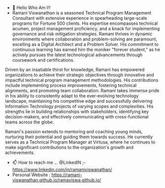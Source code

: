 - 👋 Hello Who Am I!!
- Ramani Viswanathan is a seasoned Technical Program Management Consultant with extensive experience in spearheading large-scale programs for Fortune 500 clients. His expertise encompasses technical acumen, project management proficiency, and a knack for implementing governance and risk mitigation strategies. Ramani thrives in dynamic environments where collaboration and problem-solving are paramount, excelling as a Digital Architect and a Problem Solver. His commitment to continuous learning has earned him the moniker "forever student," as he actively pursues the latest technological advancements through coursework and certifications.

Driven by an insatiable thirst for knowledge, Ramani has empowered organizations to achieve their strategic objectives through innovative and impactful technical program management methodologies. His contributions include implementing process improvements, fostering technical alignments, and promoting team collaboration. Ramani takes immense pride in his ability to consistently adapt to the ever-evolving technology landscape, maintaining his competitive edge and successfully delivering Information Technology projects of varying scopes and complexities. His strengths lie in building relationships with stakeholders, identifying key decision-makers, and effectively communicating with cross-functional teams across the globe.

Ramani's passion extends to mentoring and coaching young minds, nurturing their potential and guiding them towards success. He currently serves as a Technical Program Manager at Virtusa, where he continues to make significant contributions to the organization's growth and achievements.

- 📫 How to reach me ... @LinkedIN ;- https://www.linkedin.com/in/ramaniviswanathan/
- Personal Website : https://ramani-viswanathan.github.io/ramaviswa.github.io/ 

<!---
Ramani-Viswanathan/Ramani-Viswanathan is a ✨ special ✨ repository because its `README.md` (this file) appears on your GitHub profile.
You can click the Preview link to take a look at your changes.
--->
